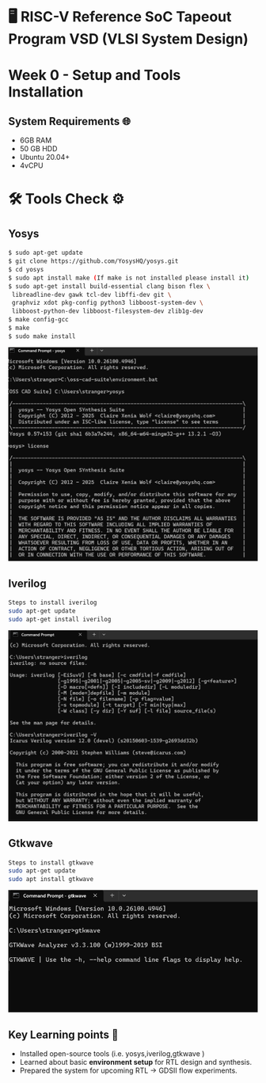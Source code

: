 # 🖥️ RISC-V Reference SoC Tapeout Program VSD (VLSI System Design)
# Week 0 - Setup and Tools Installation
## **System Requirements 🌐**
 - 6GB RAM
 - 50 GB HDD
 - Ubuntu 20.04+
 - 4vCPU
# 🛠️ Tools Check ⚙️

## Yosys 
```bash
$ sudo apt-get update
$ git clone https://github.com/YosysHQ/yosys.git
$ cd yosys
$ sudo apt install make (If make is not installed please install it)
$ sudo apt-get install build-essential clang bison flex \
 libreadline-dev gawk tcl-dev libffi-dev git \
 graphviz xdot pkg-config python3 libboost-system-dev \
 libboost-python-dev libboost-filesystem-dev zlib1g-dev
$ make config-gcc
$ make
$ sudo make install
```
![image alt](https://github.com/NavyaSri425/RISC-V-Chip-Tapeout-program-from-VSD/blob/1a08c948991aa07b78405415344432764e77c311/yosys%20installation.png)


## Iverilog
```bash
Steps to install iverilog
sudo apt-get update
sudo apt-get install iverilog
```
![image alt](https://github.com/NavyaSri425/RISC-V-Chip-Tapeout-program-from-VSD/blob/189c89f0f03383d27ef6df907d70178c9ca5b5e4/iverilog.png)


## Gtkwave 
```bash
Steps to install gtkwave
sudo apt-get update
sudo apt install gtkwave
```
![image alt](https://github.com/NavyaSri425/RISC-V-Chip-Tapeout-program-from-VSD/blob/189c89f0f03383d27ef6df907d70178c9ca5b5e4/Gtkwave.png)


## Key Learning points 🎯
 - Installed open-source tools (i.e. yosys,iverilog,gtkwave )
 - Learned about basic **environment setup** for RTL design and synthesis.
 - Prepared the system for upcoming RTL → GDSII flow experiments.
